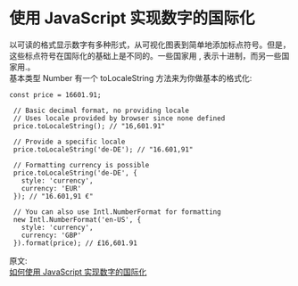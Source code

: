 # 使用 JavaScript 实现数字的国际化
以可读的格式显示数字有多种形式，从可视化图表到简单地添加标点符号。但是，这些标点符号在国际化的基础上是不同的。一些国家用 , 表示十进制，而另一些国家用.。  
基本类型 Number 有一个 toLocaleString 方法来为你做基本的格式化:  
``` 
const price = 16601.91;

 // Basic decimal format, no providing locale
 // Uses locale provided by browser since none defined
 price.toLocaleString(); // "16,601.91"

 // Provide a specific locale
 price.toLocaleString('de-DE'); // "16.601,91"

 // Formatting currency is possible
 price.toLocaleString('de-DE', {
   style: 'currency',
   currency: 'EUR'
 }); // "16.601,91 €"

 // You can also use Intl.NumberFormat for formatting
 new Intl.NumberFormat('en-US', {
   style: 'currency',
   currency: 'GBP'
 }).format(price); // £16,601.91
```

原文:  
[如何使用 JavaScript 实现数字的国际化](https://mp.weixin.qq.com/s/O3Nxtc57qH3GMX5covCgaA)
